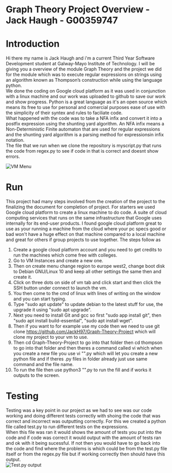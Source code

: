 # Graph Theory Project Overview - Jack Haugh - G00359747

# Introduction
Hi there my name is Jack Haugh and i'm a current Third Year Software Development student at Galway-Mayo Institute of Technology. I will be giving you a overview of the module Graph Theory and the project we did for the module which was to execute regular expressions on strings using an algorithm known as Thompson’s construction while using the language python.</br>
We done the coding on Google cloud platform as it was used in conjunction with a linux machine and our work was uploaded to github to save our work and show progress. Python is a great language as it's an open source which means its free to use for personal and comercial purposes ease of use with the simplicity of their syntex and rules to faciliate code. </br>
What happened with the code was to take a NFA infix and convert it into a postfix expression using the shunting yard algorithm. An NFA infix means a Non-Deterministic Finite automaton that are used for regular expressions and the shunting yard algorithm is a parsing method for expressionsin infix notation. </br>
The file that we run when we clone the repository is myscript.py that runs the code from regex.py to see if code in that is correct and doesnt show errors.</br>

![VM Menu](https://i.ibb.co/17xTC0n/google-cloud.png)

# Run
This project had many steps involved from the creation of the project to the finalizing the document for completion of project. For starters we used Google cloud platform to create a linux machine to do code. A suite of cloud computing services that runs on the same infrastructure that Google uses internally for its end-user products. I found google cloud platform great to use as your running a machine from the cloud where your pc specs good or bad won't have a huge effect on that machine compared to a local machine and great for others if group projects to use together. The steps follow as 
1. Create a google cloud platform account and you need to get credits to run the machines which come free with colleges. 
2. Go to VM Instances and create a new one. 
3. Then on create menu change region to europe west2, change boot disk to Debian GNU/Linux 10 and keep all other settings the same then and create it. 
4. Click on three dots on side of vm tab and click start and then click the SSH button under connect to launch the vm. 
5. You then come to the cmd of linux with lines of writing on the window and you can start typing. 
6. Type "sudo apt update" to update debian to the latest stuff for use, the upgrade it using "sudo apt upgrade". 
7. Next you need to install Git and gcc so first "sudo app install git", then "sudo apt install build-essential", "sudo apt install wget". 
8. Then if you want to for example use my code then we need to use git clone https://github.com/JackH97/Graph-Theory-Project which will clone my project to your vm to use. 
9. Then cd Graph-Theory-Project to go into that folder then cd thompson to go into that folder and then theres a command called vi which when you create a new file you use vi "".py which will let you create a new python file and if theres .py files in folder already just use same command and the file name. 
10. To run the file then use python3 "".py to run the fill and if works it outputs to the screen.

# Testing
Testing was a key point in our project as we had to see was our code working and doing different tests correctly with shoing the code that was correct and incorrect was outputting correctly. For this we created a python file called test.py to run different tests on the expressions.</br>
When this file was ran it would shows the amount of tests you put into the code and if code was correct it would output with the amount of tests ran and ok with it being sucessful. If not then you would have to go back into the code and find where the problems is which could be from the test.py file itself or from the regex.py file but if working correctly then should have this output.</br>
![Test.py output](https://i.ibb.co/QDLtfFW/test.png)

